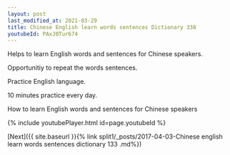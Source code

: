 ```yaml
---
layout: post
last_modified_at: 2021-03-29
title: Chinese English learn words sentences Dictionary 338 
youtubeId: PAxJ0Tur674
---
```

 
 
Helps to learn English words and sentences for Chinese speakers.

Opportunitiy to repeat the words sentences. 

Practice English language. 
 
10 minutes practice every day. 
 
How to learn English words and sentences for Chinese speakers 
 
{% include youtubePlayer.html id=page.youtubeId %}
 
 
[Next]({{ site.baseurl }}{% link  split1/_posts/2017-04-03-Chinese english learn words sentences dictionary 133 .md%})
 
